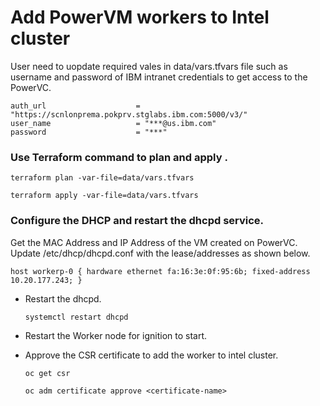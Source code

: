 # Add PowerVM workers to Intel cluster

User need to uopdate required vales in data/vars.tfvars file such as username and password of IBM intranet credentials to get access to the PowerVC.
```
auth_url                    = "https://scnlonprema.pokprv.stglabs.ibm.com:5000/v3/"
user_name                   = "***@us.ibm.com"
password                    = "***"
```

### Use Terraform command to plan and apply .

  ```
  terraform plan -var-file=data/vars.tfvars
  ```

  ```
  terraform apply -var-file=data/vars.tfvars
  ```

### Configure the DHCP and restart the dhcpd service.

Get the MAC Address and IP Address of the VM created on PowerVC. Update /etc/dhcp/dhcpd.conf with the lease/addresses as shown below.

  ```
  host workerp-0 { hardware ethernet fa:16:3e:0f:95:6b; fixed-address 10.20.177.243; }
  ```

* Restart the dhcpd.
  ```
  systemctl restart dhcpd
  ```
* Restart the Worker node for ignition to start.

* Approve the CSR certificate to add the worker to intel cluster.
  ```
  oc get csr
  ```
  ```
  oc adm certificate approve <certificate-name>
  ```




